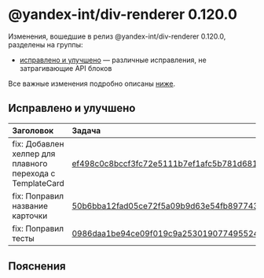 # @yandex-int/div-renderer 0.120.0

<!-- ЧЕЛОВЕЧЕСКОЕ ВСТУПЛЕНИЕ -->

Изменения, вошедшие в релиз @yandex-int/div-renderer 0.120.0, разделены на группы:

* [исправлено и улучшено](#Исправлено-и-улучшено) — различные исправления, не затрагивающие API блоков

Все важные изменения подробно описаны [ниже](#Пояснения).

## Исправлено и улучшено

| Заголовок                                                 | Задача                                     | PR  |
| :-------------------------------------------------------- | :----------------------------------------- | :-- |
| fix: Добавлен хелпер для плавного перехода с TemplateCard | [ef498c0c8bccf3fc72e5111b7ef1afc5b781d681] | N/A |
| fix: Поправил название карточки                           | [50b6bba12fad05ce72f5a09b9d63e54fb8977436] | N/A |
| fix: Поправил тесты                                       | [0986daa1be94ce09f019c9a253019077495524e2] | N/A |

## Пояснения

[ef498c0c8bccf3fc72e5111b7ef1afc5b781d681]: https://a.yandex-team.ru/arc_vcs/commit/ef498c0c8bccf3fc72e5111b7ef1afc5b781d681
[50b6bba12fad05ce72f5a09b9d63e54fb8977436]: https://a.yandex-team.ru/arc_vcs/commit/50b6bba12fad05ce72f5a09b9d63e54fb8977436
[0986daa1be94ce09f019c9a253019077495524e2]: https://a.yandex-team.ru/arc_vcs/commit/0986daa1be94ce09f019c9a253019077495524e2
